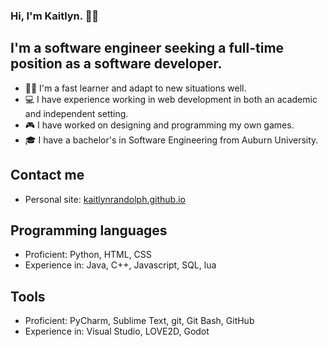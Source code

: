 ### Hi, I'm Kaitlyn. 👩‍💻

## I'm a software engineer seeking a full-time position as a software developer.
- 👩‍🎓 I'm a fast learner and adapt to new situations well.
- 💻 I have experience working in web development in both an academic and independent setting.
- 🎮 I have worked on designing and programming my own games.
- 🎓 I have a bachelor's in Software Engineering from Auburn University.

## Contact me
- Personal site: [kaitlynrandolph.github.io](https://kaitlynrandolph.github.io)

## Programming languages
- Proficient: Python, HTML, CSS
- Experience in: Java, C++, Javascript, SQL, lua

## Tools
- Proficient: PyCharm, Sublime Text, git, Git Bash, GitHub
- Experience in: Visual Studio, LOVE2D, Godot
